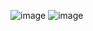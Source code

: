 ![image](https://github.com/user-attachments/assets/456ca4c8-cfc5-417d-98e6-ce4479964b0f)
![image](https://github.com/user-attachments/assets/8e6e97c9-1e8b-4108-8624-3927accf67b7)
